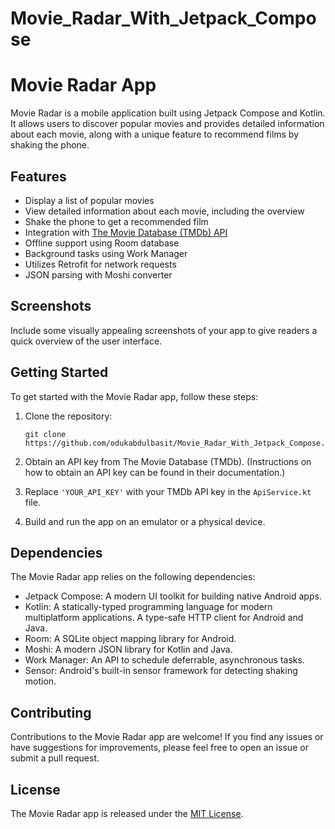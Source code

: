 # Movie_Radar_With_Jetpack_Compose

# Movie Radar App

Movie Radar is a mobile application built using Jetpack Compose and Kotlin. It allows users to discover popular movies and provides detailed information about each movie, along with a unique feature to recommend films by shaking the phone.

## Features

- Display a list of popular movies
- View detailed information about each movie, including the overview
- Shake the phone to get a recommended film
- Integration with [The Movie Database (TMDb) API](https://www.themoviedb.org/)
- Offline support using Room database
- Background tasks using Work Manager
- Utilizes Retrofit for network requests
- JSON parsing with Moshi converter

## Screenshots

Include some visually appealing screenshots of your app to give readers a quick overview of the user interface.

## Getting Started

To get started with the Movie Radar app, follow these steps:

1. Clone the repository:
   ```shell
   git clone https://github.com/odukabdulbasit/Movie_Radar_With_Jetpack_Compose.git
   
2. Obtain an API key from The Movie Database (TMDb). (Instructions on how to obtain an API key can be found in their documentation.)

3. Replace `'YOUR_API_KEY'` with your TMDb API key in the `ApiService.kt` file.

4. Build and run the app on an emulator or a physical device.

## Dependencies

The Movie Radar app relies on the following dependencies:

- Jetpack Compose: A modern UI toolkit for building native Android apps.
- Kotlin: A statically-typed programming language for modern multiplatform applications.
A type-safe HTTP client for Android and Java.
- Room: A SQLite object mapping library for Android.
- Moshi: A modern JSON library for Kotlin and Java.
- Work Manager: An API to schedule deferrable, asynchronous tasks.
- Sensor: Android's built-in sensor framework for detecting shaking motion.

## Contributing

Contributions to the Movie Radar app are welcome! If you find any issues or have suggestions for improvements, please feel free to open an issue or submit a pull request.

## License

The Movie Radar app is released under the [MIT License](https://opensource.org/licenses/MIT).
